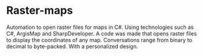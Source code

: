 # Raster-maps
Automation to open raster files for maps in C#.
Using technologies such as C#, ArgisMap and SharpDeveloper. A code was made that opens raster files to display the coordinates of any map. Conversations range from binary to decimal to byte-packed. With a personalized design.
